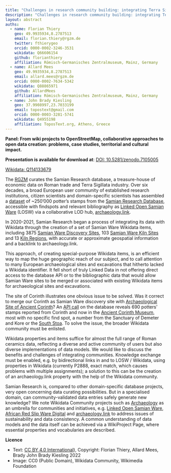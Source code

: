 ```yaml
---
title: "Challenges in research community building: integrating Terra Sigillata (Samian) Research into the Wikidata community"
description: "Challenges in research community building: integrating Terra Sigillata (Samian) Research into the Wikidata community"
layout: abstract
auths:
  - name: Florian Thiery
    geo: 49.9935934,8.2787513
    email: florian.thiery@rgzm.de
    twitter: fthierygeo
    orcid: 0000-0002-3246-3531
    wikidata: Q66606154
    github: florianthiery
    affiliation: Römisch-Germanisches Zentralmuseum, Mainz, Germany
  - name: Allard Mees
    geo: 49.9935934,8.2787513
    email: allard.mees@rgzm.de
    orcid: 0000-0002-7634-5342
    wikidata: Q88865971
    github: AllardMees
    affiliation: Römisch-Germanisches Zentralmuseum, Mainz, Germany
  - name: John Brady Kiesling
    geo: 37.9908997,23.7033199
    email: topostext@gmail.com
    orcid: 0000-0003-3281-5741
    wikidata: Q4955198
    affiliation: ToposText.org, Athens, Greece
---
```



**Panel: From wiki projects to OpenStreetMap, collaborative approaches to open data creation: problems, case studies, territorial and cultural impact.**

**Presentation is available for download at**: 
[DOI: 10.5281/zenodo.7105005](https://doi.org/10.5281/zenodo.7105005)

[Wikidata: Q114133679](http://www.wikidata.org/entity/Q114133679)


The [RGZM](http://www.wikidata.org/entity/Q878029) curates the Samian Research database, a treasure-house of economic data on Roman trade and Terra Sigillata industry. Over six decades, a broad European user community of established research institutions, citizen scientists and domain-specific scientists has assembled a [dataset](https://doi.org/10.5281/zenodo.4305708) of ~250’000 potter’s stamps from the [Samian Research Database](https://www.rgzm.de/samian), accessible with findspots and relevant bibliography as [Linked Open Samian Ware](https://rgzm.github.io/samian-lod/) (LOSW) via a collaborative LOD hub, [archaeology.link](https://archaeology.link).

In 2020-2021, Samian Research began a process of integrating its data with Wikidata through the creation of a set of Samian Ware Wikidata items, including 3875 [Samian Ware Discovery Sites](https://w.wiki/5BRk), 103 [Samian Ware Kiln Sites](https://w.wiki/4pKz) and 13 [Kiln Regions](https://w.wiki/4pL4), with accurate or approximate geospatial information and a backlink to archaeology.link.

This approach, of creating special-purpose Wikidata items, is an efficient way to map the huge geographic reach of our subject, and to call attention to many European archaeological sites and excavations that hitherto lacked a Wikidata identifier. It fell short of truly Linked Data in not offering direct access to the database API or to the bibliographic data that would allow Samian Ware sites to be merged or associated with existing Wikidata items for archaeological sites and excavations.

The site of Corinth illustrates one obvious issue to be solved. Was it correct to merge our Corinth as Samian Ware discovery site with [Archaeological Site of Ancient Corinth](http://www.wikidata.org/entity/Q60790987)? An [API call](https://www.rgzm.de/rest/samianresearch/stamprecords?site=Corinth) on the database reveals 690 potters’ stamps reported from Corinth and now in the [Ancient Corinth Museum](http://www.wikidata.org/entity/Q4785384), most with no specific find spot, a number from the Sanctuary of Demeter and Kore or the [South Stoa](http://www.wikidata.org/entity/Q23894509). To solve the issue, the broader Wikidata community must be enlisted.

Wikidata properties and items suffice for almost the full range of Roman ceramics data, reflecting a diverse and active community of users but also diverse implementations of data models. We would like to discuss the benefits and challenges of integrating communities. Knowledge exchange must be enabled, e.g. by bidirectional links in and to LOSW / Wikidata, using properties in Wikidata (currently P2888, exact match, which causes problems with multiple assignments); a solution to this can be the creation of an archaeology.link property with the help of the Wikidata community.

Samian Research is, compared to other domain-specific database projects, very open concerning data curating possibilities. But in a specialised domain, can community-validated data entries safely generate new knowledge? We note Wikidata Community projects such as [Archaeology](https://www.wikidata.org/wiki/Wikidata:WikiProject_Archaeology) as an umbrella for communities and initiatives, e.g. [Linked Open Samian Ware](https://www.wikidata.org/wiki/Wikidata:WikiProject_Linked_Open_Samian_Ware), [African Red Slip Ware Digital](https://www.wikidata.org/wiki/Wikidata:WikiProject_African_Red_Slip_Ware_Digital) and [archaeology.link](https://www.wikidata.org/wiki/Wikidata:WikiProject_ArchaeologyLink) to address issues of sustainability and data consistency. A common understanding of data models and the data itself can be achieved via a WikiProject Page, where essential properties and vocabularies are described.


**Licence**

- Text: [CC BY 4.0 International](https://creativecommons.org/licenses/by/4.0/)), Copyright: Florian Thiery, Allard Mees, Brady John Brady Kiesling 2022
- Image: CC0 (Public Domain), Wikidata Community, Wikimedia Foundation

